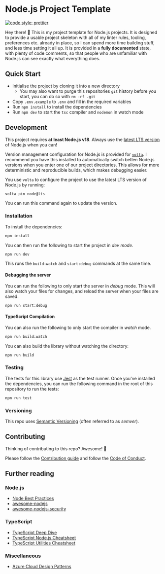 # Node.js Project Template

[![code style: prettier](https://img.shields.io/badge/code_style-prettier-ff69b4.svg?style=flat-square)](https://github.com/prettier/prettier)

Hey there! 👋 This is my project template for Node.js projects. It is designed to provide a usable project skeleton with all of my linter rules, tooling, preferences etc. already in place, so I can spend more time building stuff, and less time setting it all up. It is provided in a **fully documented** state, with plenty of code comments, so that people who are unfamiliar with Node.js can see exactly what everything does.

## Quick Start

- Initialise the project by cloning it into a new directory
    - You may also want to purge this repositories `git` history before you start, you can do so with `rm -rf .git`
- Copy `.env.example` to `.env` and fill in the required variables
- Run `npm install` to install the dependencies
- Run `npm dev` to start the `tsc` compiler and `nodemon` in watch mode

## Development

This project requires **at least Node.js v18**. Always use the [latest LTS version](https://nodejs.org/en/about/releases/) of Node.js when you can!

Version management configuration for Node.js is provided for [`volta`](https://volta.sh/). I recommend you have this installed to automatically switch betIen Node.js versions when you enter one of our project directories. This allows for more deterministic and reproducible builds, which makes debugging easier.

You use `volta` to configure the project to use the latest LTS version of Node.js by running:

```bash
volta pin node@lts
```

You can run this command again to update the version.

### Installation

To install the dependencies:

```bash
npm install
```

You can then run the following to start the project in _dev mode_.

```bash
npm run dev
```

This runs the `build:watch` and `start:debug` commands at the same time.

#### Debugging the server

You can run the following to only start the server in _debug_ mode. This will also watch your files for changes, and reload the server when your files are saved.

```bash
npm run start:debug
```

#### TypeScript Compilation

You can also run the following to only start the compiler in _watch_ mode.

```bash
npm run build:watch
```

You can also build the library without watching the directory:

```bash
npm run build
```

### Testing

The tests for this library use [Jest](https://jestjs.io) as the test runner. Once you've installed the dependencies, you can run the following command in the root of this repository to run the tests:

```bash
npm run test
```

### Versioning

This repo uses [Semantic Versioning](https://semver.org/) (often referred to as _semver_).

## Contributing

Thinking of contributing to this repo? Awesome! 🚀

Please follow the [Contribution guide](CONTRIBUTING.md) and follow the [Code of Conduct](CODE_OF_CONDUCT.md).

## Further reading

### Node.js

- [Node Best Practices](https://github.com/goldbergyoni/nodebestpractices)
- [awesome-nodejs](https://github.com/sindresorhus/awesome-nodejs)
- [awesome-nodejs-security](https://github.com/lirantal/awesome-nodejs-security)

### TypeScript

- [TypeScript Deep Dive](https://basarat.gitbook.io/typescript/)
- [TypeScript Node.js Cheatsheet](https://github.com/typescript-cheatsheets/node)
- [TypeScript Utilities Cheatsheet](https://github.com/typescript-cheatsheets/utilities)

### Miscellaneous

- [Azure Cloud Design Patterns](https://docs.microsoft.com/en-us/azure/architecture/patterns/)
